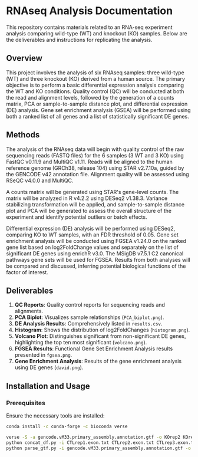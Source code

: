 # RNAseq Analysis Documentation

This repository contains materials related to an RNA-seq experiment analysis comparing wild-type (WT) and knockout (KO) samples. Below are the deliverables and instructions for replicating the analysis.

## Overview
This project involves the analysis of six RNAseq samples: three wild-type (WT) and three knockout (KO) derived from a human source. The primary objective is to perform a basic differential expression analysis comparing the WT and KO conditions. Quality control (QC) will be conducted at both the read and alignment levels, followed by the generation of a counts matrix, PCA or sample-to-sample distance plot, and differential expression (DE) analysis. Gene set enrichment analysis (GSEA) will be performed using both a ranked list of all genes and a list of statistically significant DE genes.


## Methods

The analysis of the RNAseq data will begin with quality control of the raw sequencing reads (FASTQ files) for the 6 samples (3 WT and 3 KO) using FastQC v0.11.9 and MultiQC v1.11. Reads will be aligned to the human reference genome (GRCh38, release 104) using STAR v2.7.10a, guided by the GENCODE v42 annotation file. Alignment quality will be assessed using RSeQC v4.0.0 and MultiQC.

A counts matrix will be generated using STAR's gene-level counts. The matrix will be analyzed in R v4.2.2 using DESeq2 v1.38.3. Variance stabilizing transformation will be applied, and sample-to-sample distance plot and PCA will be generated to assess the overall structure of the experiment and identify potential outliers or batch effects.

Differential expression (DE) analysis will be performed using DESeq2, comparing KO to WT samples, with an FDR threshold of 0.05. Gene set enrichment analysis will be conducted using FGSEA v1.24.0 on the ranked gene list based on log2FoldChange values and separately on the list of significant DE genes using enrichR v3.0. The MSigDB v7.5.1 C2 canonical pathways gene sets will be used for FGSEA. Results from both analyses will be compared and discussed, inferring potential biological functions of the factor of interest.

## Deliverables
1. **QC Reports**: Quality control reports for sequencing reads and alignments.
2. **PCA Biplot**: Visualizes sample relationships (`PCA_biplot.png`).
3. **DE Analysis Results**: Comprehensively listed in `results.csv`.
4. **Histogram**: Shows the distribution of log2FoldChanges (`histogram.png`).
5. **Volcano Plot**: Distinguishes significant from non-significant DE genes, highlighting the top ten most significant (`volcano.png`).
6. **FGSEA Results**: Functional Gene Set Enrichment Analysis results presented in `fgsea.png`.
7. **Gene Enrichment Analysis**: Results of the gene enrichment analysis using DE genes (`david.png`).

## Installation and Usage

### Prerequisites
Ensure the necessary tools are installed:
```bash
conda install -c conda-forge -c bioconda verse

verse -S -a gencode.vM33.primary_assembly.annotation.gtf -o KOrep2 KOrep2.Aligned.out.bam
python concat_df.py -i CTLrep1.exon.txt CTLrep2.exon.txt CTLrep3.exon.txt KOrep3.exon.txt KOrep1.exon.txt KOrep2.exon.txt -o output.txt
python parse_gtf.py -i gencode.vM33.primary_assembly.annotation.gtf -o id2gene.txt

